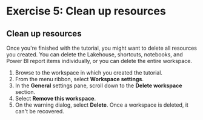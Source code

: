 # Exercise 5: Clean up resources

## Clean up resources

Once you're finished with the tutorial, you might want to delete all resources you created. You can delete the Lakehouse, shortcuts, notebooks, and Power BI report items individually, or you can delete the entire workspace.

1. Browse to the workspace in which you created the tutorial.
1. From the menu ribbon, select **Workspace settings**.
1. In the **General** settings pane, scroll down to the **Delete workspace** section.
1. Select **Remove this workspace**.
1. On the warning dialog, select **Delete**. Once a workspace is deleted, it can't be recovered.